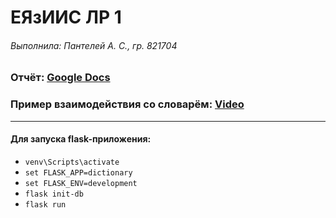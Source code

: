 # ЕЯзИИС ЛР 1
###### Выполнила: Пантелей А. С., гр. 821704

### Отчёт: [Google Docs](https://docs.google.com/document/d/1Cz1bmbvf6uIFuWBt5yoaTZTb6476Qx_rg5P6oRzOHiE/edit?usp=sharing)

### Пример взаимодействия со словарём: [Video](https://user-images.githubusercontent.com/44346252/114877622-1be74380-9e08-11eb-807a-0d9c4a4a3c48.mp4)
---
#### Для запуска flask-приложения:
-  `venv\Scripts\activate`
-  `set FLASK_APP=dictionary`
-  `set FLASK_ENV=development`
-  `flask init-db`
-  `flask run`
